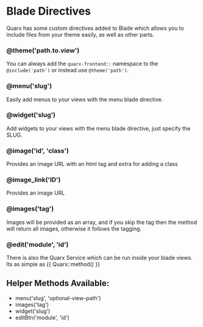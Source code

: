 # Blade Directives

Quarx has some custom directives added to Blade which allows you to include files from your theme easily, as well as other parts.

### &#64;theme('path.to.view')
You can always add the <code>quarx-frontend::</code> namespace to the <code>&#64;include('path')</code> or instead use <code>&#64;theme('path')</code>.

### &#64;menu('slug')

Easily add menus to your views with the menu blade directive.

### &#64;widget('slug')

Add widgets to your views with the menu blade directive, just specify the SLUG.

### &#64;image('id', 'class')

Provides an image URL with an html tag and extra for adding a class

### &#64;image_link('ID')

Provides an image URL

### &#64;images('tag')

Images will be provided as an array, and if you skip the tag then the method will return all images, otherwise it follows the tagging.

### &#64;edit('module', 'id')

There is also the Quarx Service which can be run inside your blade views. Its as simple as {{ Quarx::method() }}

Helper Methods Available:
------
* menu('slug', 'optional-view-path')
* images('tag')
* widget('slug')
* editBtn('module', 'id')
